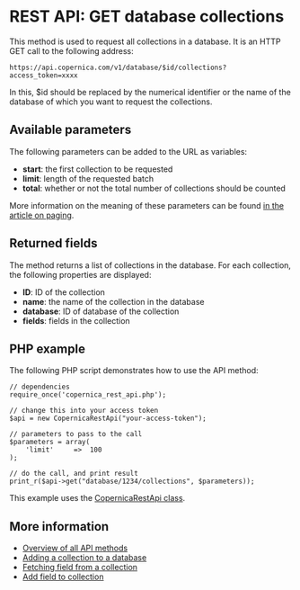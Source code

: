 # REST API: GET database collections

This method is used to request all collections in a database. It is an HTTP GET call to the following address:

`https://api.copernica.com/v1/database/$id/collections?access_token=xxxx`

In this, $id should be replaced by the numerical identifier or the name of the database of which you want to request the collections.

## Available parameters

The following parameters can be added to the URL as variables:

- **start**: the first collection to be requested
- **limit**: length of the requested batch
- **total**: whether or not the total number of collections should be counted

More information on the meaning of these parameters can be found [in the article on paging](rest-paging).

## Returned fields

The method returns a list of collections in the database. For each collection, the following properties are displayed:
- **ID**: ID of the collection
- **name**: the name of the collection in the database
- **database**: ID of database of the collection
- **fields**: fields in the collection

## PHP example

The following PHP script demonstrates how to use the API method:

	// dependencies
	require_once('copernica_rest_api.php');

	// change this into your access token
	$api = new CopernicaRestApi("your-access-token");

	// parameters to pass to the call
	$parameters = array(
	    'limit'     =>  100
	);
	
	// do the call, and print result
	print_r($api->get("database/1234/collections", $parameters));

This example uses the [CopernicaRestApi class](rest-php).

## More information
- [Overview of all API methods](rest-api)
- [Adding a collection to a database](rest-post-database-collections)
- [Fetching field from a collection](rest-get-collection-fields)
- [Add field to collection](rest-post-collection-fields)
